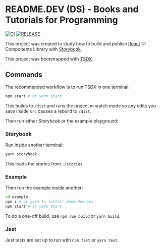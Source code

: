 # README.DEV (DS) - Books and Tutorials for Programming

[![CI](https://github.com/emiscode/react-readmedev-ds/actions/workflows/main.yaml/badge.svg?branch=main)](https://github.com/emiscode/react-readmedev-ds/actions/workflows/main.yaml) [![RELEASE](https://github.com/emiscode/react-readmedev-ds/actions/workflows/push.yaml/badge.svg?branch=main)](https://github.com/emiscode/react-readmedev-ds/actions/workflows/push.yaml)

This project was created to study how to build and publish [React](https://reactjs.org/) UI Components Library with [Storybook](https://storybook.js.org/).

This project was bootstrapped with [TSDX](https://tsdx.io/).

## Commands

The recommended workflow is to run TSDX in one terminal:

```bash
npm start # or yarn start
```

This builds to `/dist` and runs the project in watch mode so any edits you save inside `src` causes a rebuild to `/dist`.

Then run either Storybook or the example playground:

### Storybook

Run inside another terminal:

```bash
yarn storybook
```

This loads the stories from `./stories`.

### Example

Then run the example inside another:

```bash
cd example
npm i # or yarn to install dependencies
npm start # or yarn start
```

To do a one-off build, use `npm run build` or `yarn build`.

### Jest

Jest tests are set up to run with `npm test` or `yarn test`.
